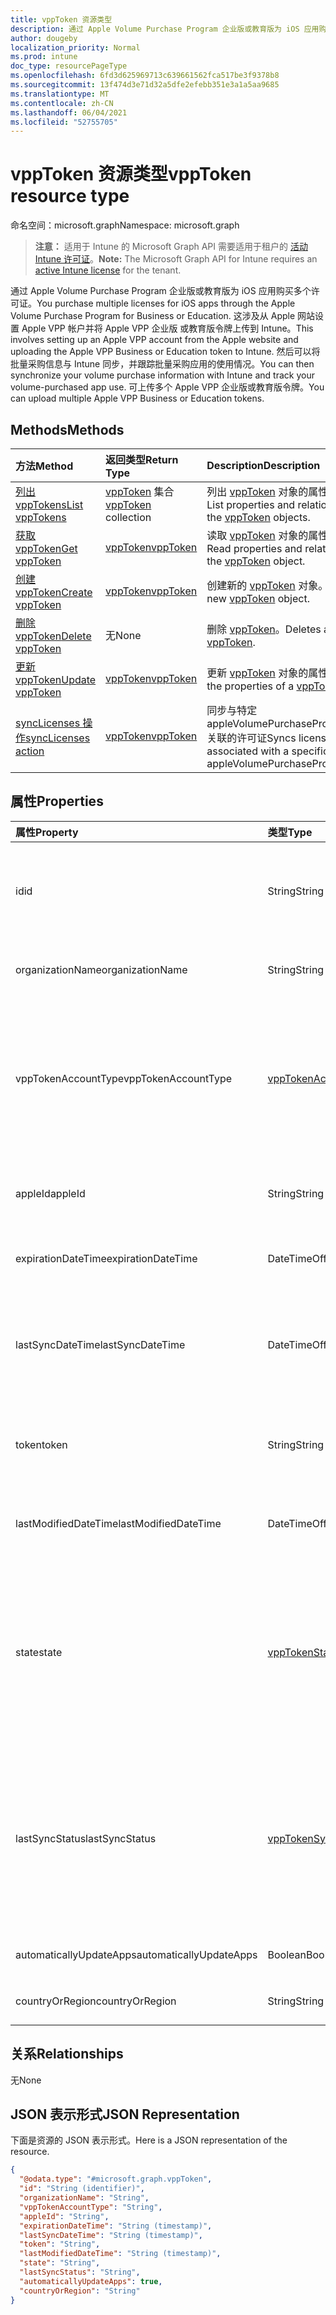 ```yaml
---
title: vppToken 资源类型
description: 通过 Apple Volume Purchase Program 企业版或教育版为 iOS 应用购买多个许可证。 这涉及从 Apple 网站设置 Apple VPP 帐户并将 Apple VPP 企业版 或教育版令牌上传到 Intune。 然后可以将批量采购信息与 Intune 同步，并跟踪批量采购应用的使用情况。 可上传多个 Apple VPP 企业版或教育版令牌。
author: dougeby
localization_priority: Normal
ms.prod: intune
doc_type: resourcePageType
ms.openlocfilehash: 6fd3d625969713c639661562fca517be3f9378b8
ms.sourcegitcommit: 13f474d3e71d32a5dfe2efebb351e3a1a5aa9685
ms.translationtype: MT
ms.contentlocale: zh-CN
ms.lasthandoff: 06/04/2021
ms.locfileid: "52755705"
---
```

# <a name="vpptoken-resource-type"></a><span data-ttu-id="b8eb4-106">vppToken 资源类型</span><span class="sxs-lookup"><span data-stu-id="b8eb4-106">vppToken resource type</span></span>

<span data-ttu-id="b8eb4-107">命名空间：microsoft.graph</span><span class="sxs-lookup"><span data-stu-id="b8eb4-107">Namespace: microsoft.graph</span></span>

> <span data-ttu-id="b8eb4-108">**注意：** 适用于 Intune 的 Microsoft Graph API 需要适用于租户的 [活动 Intune 许可证](https://go.microsoft.com/fwlink/?linkid=839381)。</span><span class="sxs-lookup"><span data-stu-id="b8eb4-108">**Note:** The Microsoft Graph API for Intune requires an [active Intune license](https://go.microsoft.com/fwlink/?linkid=839381) for the tenant.</span></span>

<span data-ttu-id="b8eb4-109">通过 Apple Volume Purchase Program 企业版或教育版为 iOS 应用购买多个许可证。</span><span class="sxs-lookup"><span data-stu-id="b8eb4-109">You purchase multiple licenses for iOS apps through the Apple Volume Purchase Program for Business or Education.</span></span> <span data-ttu-id="b8eb4-110">这涉及从 Apple 网站设置 Apple VPP 帐户并将 Apple VPP 企业版 或教育版令牌上传到 Intune。</span><span class="sxs-lookup"><span data-stu-id="b8eb4-110">This involves setting up an Apple VPP account from the Apple website and uploading the Apple VPP Business or Education token to Intune.</span></span> <span data-ttu-id="b8eb4-111">然后可以将批量采购信息与 Intune 同步，并跟踪批量采购应用的使用情况。</span><span class="sxs-lookup"><span data-stu-id="b8eb4-111">You can then synchronize your volume purchase information with Intune and track your volume-purchased app use.</span></span> <span data-ttu-id="b8eb4-112">可上传多个 Apple VPP 企业版或教育版令牌。</span><span class="sxs-lookup"><span data-stu-id="b8eb4-112">You can upload multiple Apple VPP Business or Education tokens.</span></span>

## <a name="methods"></a><span data-ttu-id="b8eb4-113">Methods</span><span class="sxs-lookup"><span data-stu-id="b8eb4-113">Methods</span></span>
|<span data-ttu-id="b8eb4-114">方法</span><span class="sxs-lookup"><span data-stu-id="b8eb4-114">Method</span></span>|<span data-ttu-id="b8eb4-115">返回类型</span><span class="sxs-lookup"><span data-stu-id="b8eb4-115">Return Type</span></span>|<span data-ttu-id="b8eb4-116">Description</span><span class="sxs-lookup"><span data-stu-id="b8eb4-116">Description</span></span>|
|:---|:---|:---|
|[<span data-ttu-id="b8eb4-117">列出 vppTokens</span><span class="sxs-lookup"><span data-stu-id="b8eb4-117">List vppTokens</span></span>](../api/intune-onboarding-vpptoken-list.md)|<span data-ttu-id="b8eb4-118">[vppToken](../resources/intune-onboarding-vpptoken.md) 集合</span><span class="sxs-lookup"><span data-stu-id="b8eb4-118">[vppToken](../resources/intune-onboarding-vpptoken.md) collection</span></span>|<span data-ttu-id="b8eb4-119">列出 [vppToken](../resources/intune-onboarding-vpptoken.md) 对象的属性和关系。</span><span class="sxs-lookup"><span data-stu-id="b8eb4-119">List properties and relationships of the [vppToken](../resources/intune-onboarding-vpptoken.md) objects.</span></span>|
|[<span data-ttu-id="b8eb4-120">获取 vppToken</span><span class="sxs-lookup"><span data-stu-id="b8eb4-120">Get vppToken</span></span>](../api/intune-onboarding-vpptoken-get.md)|[<span data-ttu-id="b8eb4-121">vppToken</span><span class="sxs-lookup"><span data-stu-id="b8eb4-121">vppToken</span></span>](../resources/intune-onboarding-vpptoken.md)|<span data-ttu-id="b8eb4-122">读取 [vppToken](../resources/intune-onboarding-vpptoken.md) 对象的属性和关系。</span><span class="sxs-lookup"><span data-stu-id="b8eb4-122">Read properties and relationships of the [vppToken](../resources/intune-onboarding-vpptoken.md) object.</span></span>|
|[<span data-ttu-id="b8eb4-123">创建 vppToken</span><span class="sxs-lookup"><span data-stu-id="b8eb4-123">Create vppToken</span></span>](../api/intune-onboarding-vpptoken-create.md)|[<span data-ttu-id="b8eb4-124">vppToken</span><span class="sxs-lookup"><span data-stu-id="b8eb4-124">vppToken</span></span>](../resources/intune-onboarding-vpptoken.md)|<span data-ttu-id="b8eb4-125">创建新的 [vppToken](../resources/intune-onboarding-vpptoken.md) 对象。</span><span class="sxs-lookup"><span data-stu-id="b8eb4-125">Create a new [vppToken](../resources/intune-onboarding-vpptoken.md) object.</span></span>|
|[<span data-ttu-id="b8eb4-126">删除 vppToken</span><span class="sxs-lookup"><span data-stu-id="b8eb4-126">Delete vppToken</span></span>](../api/intune-onboarding-vpptoken-delete.md)|<span data-ttu-id="b8eb4-127">无</span><span class="sxs-lookup"><span data-stu-id="b8eb4-127">None</span></span>|<span data-ttu-id="b8eb4-128">删除 [vppToken](../resources/intune-onboarding-vpptoken.md)。</span><span class="sxs-lookup"><span data-stu-id="b8eb4-128">Deletes a [vppToken](../resources/intune-onboarding-vpptoken.md).</span></span>|
|[<span data-ttu-id="b8eb4-129">更新 vppToken</span><span class="sxs-lookup"><span data-stu-id="b8eb4-129">Update vppToken</span></span>](../api/intune-onboarding-vpptoken-update.md)|[<span data-ttu-id="b8eb4-130">vppToken</span><span class="sxs-lookup"><span data-stu-id="b8eb4-130">vppToken</span></span>](../resources/intune-onboarding-vpptoken.md)|<span data-ttu-id="b8eb4-131">更新 [vppToken](../resources/intune-onboarding-vpptoken.md) 对象的属性。</span><span class="sxs-lookup"><span data-stu-id="b8eb4-131">Update the properties of a [vppToken](../resources/intune-onboarding-vpptoken.md) object.</span></span>|
|[<span data-ttu-id="b8eb4-132">syncLicenses 操作</span><span class="sxs-lookup"><span data-stu-id="b8eb4-132">syncLicenses action</span></span>](../api/intune-onboarding-vpptoken-synclicenses.md)|[<span data-ttu-id="b8eb4-133">vppToken</span><span class="sxs-lookup"><span data-stu-id="b8eb4-133">vppToken</span></span>](../resources/intune-onboarding-vpptoken.md)|<span data-ttu-id="b8eb4-134">同步与特定 appleVolumePurchaseProgramToken 关联的许可证</span><span class="sxs-lookup"><span data-stu-id="b8eb4-134">Syncs licenses associated with a specific appleVolumePurchaseProgramToken</span></span>|

## <a name="properties"></a><span data-ttu-id="b8eb4-135">属性</span><span class="sxs-lookup"><span data-stu-id="b8eb4-135">Properties</span></span>
|<span data-ttu-id="b8eb4-136">属性</span><span class="sxs-lookup"><span data-stu-id="b8eb4-136">Property</span></span>|<span data-ttu-id="b8eb4-137">类型</span><span class="sxs-lookup"><span data-stu-id="b8eb4-137">Type</span></span>|<span data-ttu-id="b8eb4-138">说明</span><span class="sxs-lookup"><span data-stu-id="b8eb4-138">Description</span></span>|
|:---|:---|:---|
|<span data-ttu-id="b8eb4-139">id</span><span class="sxs-lookup"><span data-stu-id="b8eb4-139">id</span></span>|<span data-ttu-id="b8eb4-140">String</span><span class="sxs-lookup"><span data-stu-id="b8eb4-140">String</span></span>|<span data-ttu-id="b8eb4-141">这是创建 appleVolumePurchaseProgramToken 时自动生成的。</span><span class="sxs-lookup"><span data-stu-id="b8eb4-141">This is automatically generated when the appleVolumePurchaseProgramToken is created.</span></span> <span data-ttu-id="b8eb4-142">它是实体的键。</span><span class="sxs-lookup"><span data-stu-id="b8eb4-142">It is the Key of the entity.</span></span>|
|<span data-ttu-id="b8eb4-143">organizationName</span><span class="sxs-lookup"><span data-stu-id="b8eb4-143">organizationName</span></span>|<span data-ttu-id="b8eb4-144">String</span><span class="sxs-lookup"><span data-stu-id="b8eb4-144">String</span></span>|<span data-ttu-id="b8eb4-145">与 Apple Volume Purchase Program 令牌关联的组织</span><span class="sxs-lookup"><span data-stu-id="b8eb4-145">The organization associated with the Apple Volume Purchase Program Token</span></span>|
|<span data-ttu-id="b8eb4-146">vppTokenAccountType</span><span class="sxs-lookup"><span data-stu-id="b8eb4-146">vppTokenAccountType</span></span>|[<span data-ttu-id="b8eb4-147">vppTokenAccountType</span><span class="sxs-lookup"><span data-stu-id="b8eb4-147">vppTokenAccountType</span></span>](../resources/intune-shared-vpptokenaccounttype.md)|<span data-ttu-id="b8eb4-148">与给定的 Apple Volume Purchase Program 令牌关联的批量购买计划的类型。</span><span class="sxs-lookup"><span data-stu-id="b8eb4-148">The type of volume purchase program which the given Apple Volume Purchase Program Token is associated with.</span></span> <span data-ttu-id="b8eb4-149">可取值为：`business`、`education`。</span><span class="sxs-lookup"><span data-stu-id="b8eb4-149">Possible values are: `business`, `education`.</span></span> <span data-ttu-id="b8eb4-150">可取值为：`business`、`education`。</span><span class="sxs-lookup"><span data-stu-id="b8eb4-150">Possible values are: `business`, `education`.</span></span>|
|<span data-ttu-id="b8eb4-151">appleId</span><span class="sxs-lookup"><span data-stu-id="b8eb4-151">appleId</span></span>|<span data-ttu-id="b8eb4-152">String</span><span class="sxs-lookup"><span data-stu-id="b8eb4-152">String</span></span>|<span data-ttu-id="b8eb4-153">与给定的 Apple Volume Purchase Program 令牌关联的 Apple ID。</span><span class="sxs-lookup"><span data-stu-id="b8eb4-153">The apple Id associated with the given Apple Volume Purchase Program Token.</span></span>|
|<span data-ttu-id="b8eb4-154">expirationDateTime</span><span class="sxs-lookup"><span data-stu-id="b8eb4-154">expirationDateTime</span></span>|<span data-ttu-id="b8eb4-155">DateTimeOffset</span><span class="sxs-lookup"><span data-stu-id="b8eb4-155">DateTimeOffset</span></span>|<span data-ttu-id="b8eb4-156">Apple Volume Purchase Program 令牌的到期日期时间。</span><span class="sxs-lookup"><span data-stu-id="b8eb4-156">The expiration date time of the Apple Volume Purchase Program Token.</span></span>|
|<span data-ttu-id="b8eb4-157">lastSyncDateTime</span><span class="sxs-lookup"><span data-stu-id="b8eb4-157">lastSyncDateTime</span></span>|<span data-ttu-id="b8eb4-158">DateTimeOffset</span><span class="sxs-lookup"><span data-stu-id="b8eb4-158">DateTimeOffset</span></span>|<span data-ttu-id="b8eb4-159">上次利用 Apple Volume Purchase Program 服务并使用 Apple Volume Purchase Program 令牌完成应用程序同步的时间。</span><span class="sxs-lookup"><span data-stu-id="b8eb4-159">The last time when an application sync was done with the Apple volume purchase program service using the the Apple Volume Purchase Program Token.</span></span>|
|<span data-ttu-id="b8eb4-160">token</span><span class="sxs-lookup"><span data-stu-id="b8eb4-160">token</span></span>|<span data-ttu-id="b8eb4-161">String</span><span class="sxs-lookup"><span data-stu-id="b8eb4-161">String</span></span>|<span data-ttu-id="b8eb4-162">从 Apple Volume Purchase Program 下载的 Apple Volume Purchase Program 令牌字符串。</span><span class="sxs-lookup"><span data-stu-id="b8eb4-162">The Apple Volume Purchase Program Token string downloaded from the Apple Volume Purchase Program.</span></span>|
|<span data-ttu-id="b8eb4-163">lastModifiedDateTime</span><span class="sxs-lookup"><span data-stu-id="b8eb4-163">lastModifiedDateTime</span></span>|<span data-ttu-id="b8eb4-164">DateTimeOffset</span><span class="sxs-lookup"><span data-stu-id="b8eb4-164">DateTimeOffset</span></span>|<span data-ttu-id="b8eb4-165">与 Apple Volume Purchase Program 令牌关联的上次修改日期时间。</span><span class="sxs-lookup"><span data-stu-id="b8eb4-165">Last modification date time associated with the Apple Volume Purchase Program Token.</span></span>|
|<span data-ttu-id="b8eb4-166">state</span><span class="sxs-lookup"><span data-stu-id="b8eb4-166">state</span></span>|[<span data-ttu-id="b8eb4-167">vppTokenState</span><span class="sxs-lookup"><span data-stu-id="b8eb4-167">vppTokenState</span></span>](../resources/intune-onboarding-vpptokenstate.md)|<span data-ttu-id="b8eb4-168">Apple Volume Purchase Program 令牌的当前状态。</span><span class="sxs-lookup"><span data-stu-id="b8eb4-168">Current state of the Apple Volume Purchase Program Token.</span></span> <span data-ttu-id="b8eb4-169">可取值为：`unknown`、`valid`、`expired`、`invalid`、`assignedToExternalMDM`。</span><span class="sxs-lookup"><span data-stu-id="b8eb4-169">Possible values are: `unknown`, `valid`, `expired`, `invalid`, `assignedToExternalMDM`.</span></span> <span data-ttu-id="b8eb4-170">可取值为：`unknown`、`valid`、`expired`、`invalid`、`assignedToExternalMDM`。</span><span class="sxs-lookup"><span data-stu-id="b8eb4-170">Possible values are: `unknown`, `valid`, `expired`, `invalid`, `assignedToExternalMDM`.</span></span>|
|<span data-ttu-id="b8eb4-171">lastSyncStatus</span><span class="sxs-lookup"><span data-stu-id="b8eb4-171">lastSyncStatus</span></span>|[<span data-ttu-id="b8eb4-172">vppTokenSyncStatus</span><span class="sxs-lookup"><span data-stu-id="b8eb4-172">vppTokenSyncStatus</span></span>](../resources/intune-onboarding-vpptokensyncstatus.md)|<span data-ttu-id="b8eb4-173">使用 Apple Volume Purchase Program 令牌触发的上一次应用程序同步的当前同步状态。</span><span class="sxs-lookup"><span data-stu-id="b8eb4-173">Current sync status of the last application sync which was triggered using the Apple Volume Purchase Program Token.</span></span> <span data-ttu-id="b8eb4-174">可取值为：`none`、`inProgress`、`completed`、`failed`。</span><span class="sxs-lookup"><span data-stu-id="b8eb4-174">Possible values are: `none`, `inProgress`, `completed`, `failed`.</span></span> <span data-ttu-id="b8eb4-175">可取值为：`none`、`inProgress`、`completed`、`failed`。</span><span class="sxs-lookup"><span data-stu-id="b8eb4-175">Possible values are: `none`, `inProgress`, `completed`, `failed`.</span></span>|
|<span data-ttu-id="b8eb4-176">automaticallyUpdateApps</span><span class="sxs-lookup"><span data-stu-id="b8eb4-176">automaticallyUpdateApps</span></span>|<span data-ttu-id="b8eb4-177">Boolean</span><span class="sxs-lookup"><span data-stu-id="b8eb4-177">Boolean</span></span>|<span data-ttu-id="b8eb4-178">是否自动更新适用于 VPP 令牌的应用。</span><span class="sxs-lookup"><span data-stu-id="b8eb4-178">Whether or not apps for the VPP token will be automatically updated.</span></span>|
|<span data-ttu-id="b8eb4-179">countryOrRegion</span><span class="sxs-lookup"><span data-stu-id="b8eb4-179">countryOrRegion</span></span>|<span data-ttu-id="b8eb4-180">String</span><span class="sxs-lookup"><span data-stu-id="b8eb4-180">String</span></span>|<span data-ttu-id="b8eb4-181">是否自动更新适用于 VPP 令牌的应用。</span><span class="sxs-lookup"><span data-stu-id="b8eb4-181">Whether or not apps for the VPP token will be automatically updated.</span></span>|

## <a name="relationships"></a><span data-ttu-id="b8eb4-182">关系</span><span class="sxs-lookup"><span data-stu-id="b8eb4-182">Relationships</span></span>
<span data-ttu-id="b8eb4-183">无</span><span class="sxs-lookup"><span data-stu-id="b8eb4-183">None</span></span>

## <a name="json-representation"></a><span data-ttu-id="b8eb4-184">JSON 表示形式</span><span class="sxs-lookup"><span data-stu-id="b8eb4-184">JSON Representation</span></span>
<span data-ttu-id="b8eb4-185">下面是资源的 JSON 表示形式。</span><span class="sxs-lookup"><span data-stu-id="b8eb4-185">Here is a JSON representation of the resource.</span></span>
<!-- {
  "blockType": "resource",
  "keyProperty": "id",
  "@odata.type": "microsoft.graph.vppToken"
}
-->
``` json
{
  "@odata.type": "#microsoft.graph.vppToken",
  "id": "String (identifier)",
  "organizationName": "String",
  "vppTokenAccountType": "String",
  "appleId": "String",
  "expirationDateTime": "String (timestamp)",
  "lastSyncDateTime": "String (timestamp)",
  "token": "String",
  "lastModifiedDateTime": "String (timestamp)",
  "state": "String",
  "lastSyncStatus": "String",
  "automaticallyUpdateApps": true,
  "countryOrRegion": "String"
}
```




